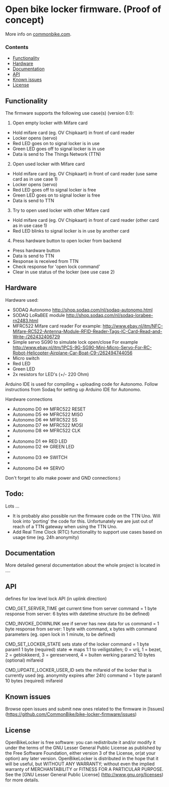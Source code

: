 # Open bike locker  firmware. (Proof of concept)
More info on [commonbike.com](http://commonbike.com).

### Contents
- [Functionality](#Functionality)
- [Hardware](#Hardware)
- [Documentation](#documentation)
- [API](#API)
- [Known issues](#known-issues)
- [License](#License)

## Functionality

The firmware  supports the following use case(s) (version 0.1):
1) Open empty locker with Mifare card
- Hold mifare card (eg. OV Chipkaart) in front of card reader
- Locker opens (servo)
- Red LED goes on to signal locker is in use
- Green LED goes off to signal locker is in use
- Data is send to The Things Network (TTN)

2) Open used locker with Mifare card
- Hold mifare card (eg. OV Chipkaart) in front of card reader (use same card as in use case 1)
- Locker opens (servo)
- Red LED goes off to signal locker is free
- Green LED goes on to signal locker is free
- Data is send to TTN

3) Try to open used locker with other Mifare card
- Hold mifare card (eg. OV Chipkaart) in front of card reader (other card as in use case 1)
- Red LED blinks to signal locker is in use by another card

4) Press hardware button to open locker from backend 
- Press hardware button
- Data is send to TTN
- Response is received from TTN
- Check response for 'open lock command'
- Clear in use status of the locker (see use case 2)

## Hardware
Hardware used:
- SODAQ Autonomo 
  http://shop.sodaq.com/nl/sodaq-autonomo.html
- SODAQ LoRaBEE module
  http://shop.sodaq.com/nl/sodaq-lorabee-rn2483.html
- MFRC522 Mifare card reader 
  For example: http://www.ebay.nl/itm/NFC-Mifare-RC522-Antenna-Module-RFID-Reader-Tags-IC-Card-Read-and-Write-/262432406729
- Simple servo SG90 to simulate lock open/close
  For example http://www.ebay.nl/itm/1PCS-9G-SG90-Mini-Micro-Servo-For-RC-Robot-Helicopter-Airplane-Car-Boat-C9-/262494744056
- Micro switch 
- Red LED
- Green LED 
- 2x resistors for LED's (+/- 220 Ohm) 
	
Arduino IDE is used for compiling + uploading code for Autonomo. Follow instructions from Sodaq for setting up Arduino IDE for Autonomo.

Hardware connections
*  Autonomo D0 <=> MFRC522 RESET
*  Autonomo D5 <=> MFRC522 MISO
*  Autonomo D6 <=> MFRC522 SS
*  Autonomo D7 <=> MFRC522 MOSI
*  Autonomo D8 <=> MFRC522 CLK
*
*  Autonomo D1 <=> RED LED
*  Autonomo D2 <=> GREEN LED
*  
*  Autonomo D3 <=> SWITCH
*  
*  Autonomo D4 <=> SERVO

Don't forget to allo make power and GND connections:)



## Todo:
Lots ...

- It is probably also possible run the firmware code on the TTN Uno. Will look into 'porting' the code for this. Unfortunately we are just out of reach of a TTN gateway when using the TTN Uno. 
- Add Real Time Clock (RTC) functionality to support use cases based on usage time (eg. 24h anonymity)

## Documentation

More detailed general documentation about the whole project is located in ....

## API

defines for low level lock API (in uplink direction) 
 
CMD_GET_SERVER_TIME get current time from server
command = 1 byte
response from server: 6 bytes with datetime structure (to be defined)
 
CMD_INVOKE_DOWNLINK see if server has new data for us
command = 1 byte
response from server: 1 byte with command, x bytes with command parameters (eg. open lock in 1 minute, to be defined)   
 
CMD_SET_LOCKER_STATE sets state of the locker
command = 1 byte
param1 1 byte (required) state => maps 1:1 to veiligstallen; 0 = vrij, 1 = bezet, 2 = geblokkeerd, 3 = gereserveerd, 4 =  buiten werking 
param2 10 bytes (optional) mifareid
 
CMD_UPDATE_LOCKER_USER_ID sets the mifareid of the locker that is currently used (eg. anonymity expires after 24h)
command = 1 byte
param1 10 bytes (required) mifareid

## Known issues

Browse open issues and submit new ones related to the firmware in [Issues] (https://github.com/CommonBike/bike-locker-firmware/issues)

## License

OpenBikeLocker is free software: you can redistribute it and/or modify it under the terms of the GNU Lesser General Public License as published by the Free Software Foundation, either version 3 of the License, or(at your option) any later version.
OpenBikeLocker is distributed in the hope that it will be useful, but WITHOUT ANY WARRANTY; without even the implied warranty of MERCHANTABILITY or FITNESS FOR A PARTICULAR PURPOSE. See the [GNU Lesser General Public License] 
(http://www.gnu.org/licenses) for more details.


